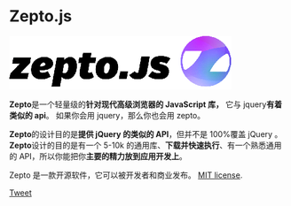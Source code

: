 # Zepto.js

![Zepto.js](img/logo.png)

**Zepto**是一个轻量级的**针对现代高级浏览器的 JavaScript 库，** 它与 jquery**有着类似的 api**。 如果你会用 jquery，那么你也会用 zepto。

**Zepto**的设计目的是**提供 jQuery 的类似的 API**，但并不是 100%覆盖 jQuery 。**Zepto**设计的目的是有一个 5-10k 的通用库、**下载并快速执行**、有一个熟悉通用的 API，所以你能把你**主要的精力放到应用开发上**。

Zepto 是一款开源软件，它可以被开发者和商业发布。 [MIT license](https://github.com/madrobby/zepto/blob/master/MIT-LICENSE).

[Tweet](http://twitter.com/share)